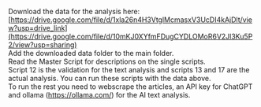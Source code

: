 Download the data for the analysis here: [https://drive.google.com/file/d/1xla26n4H3VtglMcmasxV3UcDI4kAjDlt/view?usp=drive_link](https://drive.google.com/file/d/10mKJ0XYfmFDugCYDLOMoR6V2Jl3Ku5P2/view?usp=sharing)   
Add the downloaded data folder to the main folder.  
Read the Master Script for descriptions on the single scripts.  
Script 12 is the validation for the text analysis and scripts 13 and 17 are the actual analysis. You can run these scripts with the data above.  
To run the rest you need to webscrape the articles, an API key for ChatGPT and ollama (https://ollama.com/) for the AI text analysis.
